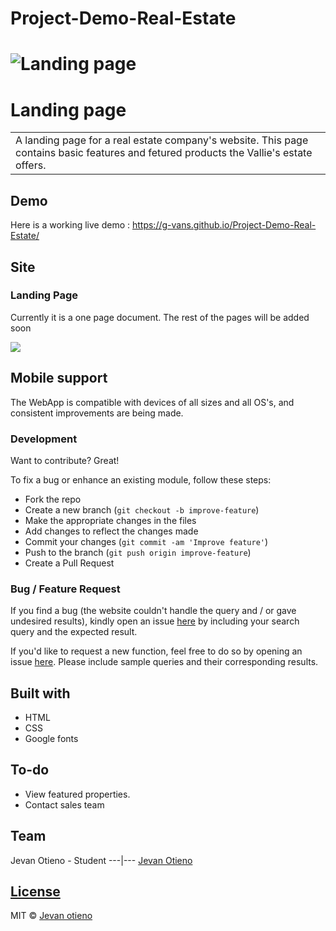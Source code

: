 # Project-Demo-Real-Estate
# ![Landing page](https://g-vans.github.io/Project-Demo-Real-Estate/photos/Screenshot.JPG)
# Landing page
<table>
<tr>
<td>
  A landing page for a real estate company's website. This page contains basic features and fetured products the Vallie's estate offers.
</td>
</tr>
</table>


## Demo
Here is a working live demo :  https://g-vans.github.io/Project-Demo-Real-Estate/


## Site

### Landing Page
Currently it is a one page document. The rest of the pages will be added soon

![](https://iharsh234.github.io/WebApp/images/demo/web_app_face.JPG)

## Mobile support
The WebApp is compatible with devices of all sizes and all OS's, and consistent improvements are being made.


### Development
Want to contribute? Great!

To fix a bug or enhance an existing module, follow these steps:

- Fork the repo
- Create a new branch (`git checkout -b improve-feature`)
- Make the appropriate changes in the files
- Add changes to reflect the changes made
- Commit your changes (`git commit -am 'Improve feature'`)
- Push to the branch (`git push origin improve-feature`)
- Create a Pull Request 

### Bug / Feature Request

If you find a bug (the website couldn't handle the query and / or gave undesired results), kindly open an issue [here](https://github.com/g-vans/WebApp/issues/new) by including your search query and the expected result.

If you'd like to request a new function, feel free to do so by opening an issue [here](https://github.com/g-vans/WebApp/issues/new). Please include sample queries and their corresponding results.


## Built with 

- HTML
- CSS
- Google fonts


## To-do
- View featured properties.
- Contact sales team

## Team

Jevan Otieno - Student
---|---
[Jevan Otieno ](https://github.com/G-vans) 

## [License](https://github.com/G-vans/Project-Demo-Real-Estate/LICENSE.md)

MIT © [Jevan otieno](https://github.com/iharsh234)
